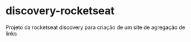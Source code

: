 # discovery-rocketseat
Projeto da rocketseat discovery para criação de um site de agregação de links
